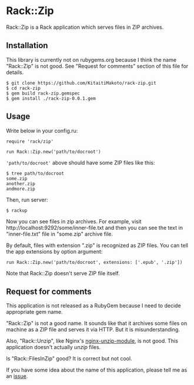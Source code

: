 Rack::Zip
=========

Rack::Zip is a Rack application which serves files in ZIP archives.

Installation
------------

This library is currently not on rubygems.org because I think the name "Rack::Zip" is not good.
See "Request for comments" section of this file for details.

    $ git clone https://github.com/KitaitiMakoto/rack-zip.git
    $ cd rack-zip
    $ gem build rack-zip.gemspec
    $ gem install ./rack-zip-0.0.1.gem

Usage
-----

Write below in your config.ru:

    require 'rack/zip'
    
    run Rack::Zip.new('path/to/docroot')

`'path/to/docroot'` above should have some ZIP files like this:

    $ tree path/to/docroot
    some.zip
    another.zip
    andmore.zip

Then, run server:

    $ rackup

Now you can see files in zip archives. For example, visit http://localhost:9292/some/inner-file.txt and then you can see the text in "inner-file.txt" file in "some.zip" archive file.

By default, files with extension ".zip" is recognized as ZIP files.
You can tell the app extensions by option argument:

    run Rack::Zip.new('path/to/docroot', extensions: ['.epub', '.zip'])

Note that Rack::Zip doesn't serve ZIP file itself.

Request for comments
--------------------

This application is not released as a RubyGem because I need to decide appropriate gem name.

"Rack::Zip" is not a good name. It sounds like that it archives some files on machine as a ZIP file and serves it via HTTP. But it is misunderstanding.

Also, "Rack::Unzip", like Nginx's [nginx-unzip-module][], is not good. This application doesn't actually *unzip* files.

Is "Rack::FilesInZip" good? It is correct but not cool.

If you have some idea about the name of this application, please tell me as an [issue][].

[nginx-unzip-module]: https://github.com/youzee/nginx-unzip-module
[issue]: https://github.com/KitaitiMakoto/rack-zip/issues
